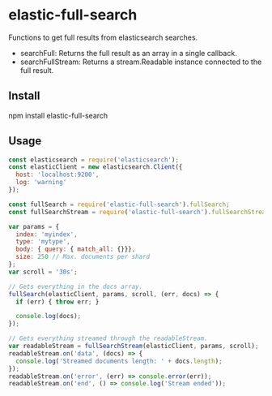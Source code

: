 elastic-full-search
===
Functions to get full results from elasticsearch searches.
* searchFull: Returns the full result as an array in a single callback.
* searchFullStream: Returns a stream.Readable instance connected to the full result.

## Install
npm install elastic-full-search
## Usage
```javascript
const elasticsearch = require('elasticsearch');
const elasticClient = new elasticsearch.Client({
  host: 'localhost:9200',
  log: 'warning'
});

const fullSearch = require('elastic-full-search').fullSearch;
const fullSearchStream = require('elastic-full-search').fullSearchStream;

var params = {
  index: 'myindex',
  type: 'mytype',
  body: { query: { match_all: {}}},
  size: 250 // Max. documents per shard
};
var scroll = '30s';

// Gets everything in the docs array.
fullSearch(elasticClient, params, scroll, (err, docs) => {
  if (err) { throw err; }

  console.log(docs);
});

// Gets everything streamed through the readableStream.
var readableStream = fullSearchStream(elasticClient, params, scroll);
readableStream.on('data', (docs) => {
  console.log('Streamed documents length: ' + docs.length);
});
readableStream.on('error', (err) => console.error(err));
readableStream.on('end', () => console.log('Stream ended'));
```